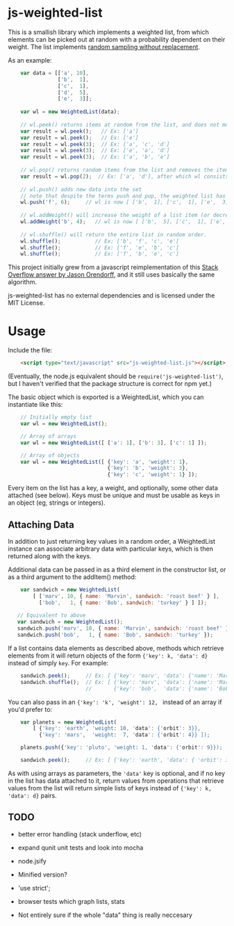 js-weighted-list
================

This is a smallish library which implements a weighted list, from which elements 
can be picked out at random with a probability dependent on their weight.  The 
list implements [random sampling without replacement][sampling].

As an example:

```javascript
    var data = [['a', 10],  
                ['b',  1],
                ['c',  1],
                ['d',  5],
                ['e',  3]];
    
    var wl = new WeightedList(data);
    
    // wl.peek() returns items at random from the list, and does not modify the list.
    var result = wl.peek();   // Ex: ['a']
    var result = wl.peek();   // Ex: ['e']
    var result = wl.peek(3);  // Ex: ['a', 'c', 'd'] 
    var result = wl.peek(3);  // Ex: ['e', 'a', 'd'] 
    var result = wl.peek(3);  // Ex: ['a', 'b', 'e'] 
    
    // wl.pop() returns random items from the list and removes the items it found
    var result = wl.pop(2);  // Ex: ['a', 'd'], after which wl consists of [ ['b',  1], ['c',  1], ['e',  3] ]
    
    // wl.push() adds new data into the set
    // note that despite the terms push and pop, the weighted list has no natural order
    wl.push('f', 6);     // wl is now [ ['b',  1], ['c',  1], ['e',  3], ['f',  6] ]
    
    // wl.addWeight() will increase the weight of a list item (or decrease it if the user passes a negative number)
    wl.addWeight('b', 4);   // wl is now [ ['b',  5], ['c',  1], ['e',  3], ['f',  6] ]
    
    // wl.shuffle() will return the entire list in random order.
    wl.shuffle();           // Ex: ['b', 'f', 'c', 'e']
    wl.shuffle();           // Ex: ['f', 'e', 'b', 'c']
    wl.shuffle();           // Ex: ['f', 'b', 'e', 'c']
```

This project initially grew from a javascript reimplementation of this 
[Stack Overflow answer by Jason Orendorff][answer], and it still uses basically the same algorithm.

js-weighted-list has no external dependencies and is licensed under the MIT License.

Usage
=====

Include the file:

```html
    <script type="text/javascript" src="js-weighted-list.js"></script>
```

(Eventually, the node.js equivalent should be `require('js-weighted-list')`, but I 
haven't verified that the package structure is correct for npm yet.)

The basic object which is exported is a WeightedList, which you can instantiate like this:

```javascript
    // Initially empty list
    var wl = new WeightedList();

    // Array of arrays
    var wl = new WeightedList([ ['a': 1], ['b': 3], ['c': 1] ]);

    // Array of objects
    var wl = new WeightedList([ {'key': 'a', 'weight': 1}, 
                                {'key': 'b', 'weight': 3}, 
                                {'key': 'c', 'weight': 1} ]);
```

Every item on the list has a key, a weight, and optionally, some other data 
attached (see below).  Keys must be unique and must be usable as keys in an 
object (eg, strings or integers).

Attaching Data
--------------

In addition to just returning key values in a random order, a WeightedList 
instance can associate arbitrary data with particular keys, which is then 
returned along with the keys.

Additional data can be passed in as a third element in the constructor list, 
or as a third argument to the addItem() method:

```javascript
    var sandwich = new WeightedList(
        [ ['marv', 10, { name: 'Marvin', sandwich: 'roast beef' } ],
          ['bob',   1, { name: 'Bob', sandwich: 'turkey' } ] ]);
   
   // Equivalent to above
   var sandwich = new WeightedList();
   sandwich.push('marv', 10, { name: 'Marvin', sandwich: 'roast beef' });
   sandwich.push('bob',   1, { name: 'Bob', sandwich: 'turkey' });
```

If a list contains data elements as described above, methods which retrieve 
elements from it will return objects of the form `{'key': k, 'data': d}` 
instead of simply `key`.  For example:

```javascript
    sandwich.peek();     // Ex: [ {'key': 'marv', 'data': {'name': 'Marvin', 'sandwich': 'roast beef'}} ]
    sandwich.shuffle();  // Ex: [ {'key': 'marv', 'data': {'name': 'Marvin', 'sandwich': 'roast beef'}}, 
                         //       {'key': 'bob',  'data': {'name': 'Bob',    'sandwich': 'turkey' }} ]
```

You can also pass in an `{'key': 'k', 'weight': 12, ` instead of an array if you'd prefer to:

```javascript
    var planets = new WeightedList(
        [ {'key': 'earth', 'weight: 10, 'data': {'orbit': 3}},
          {'key': 'mars',  'weight:  7, 'data': {'orbit': 4}} ]);

    planets.push({'key': 'pluto', 'weight: 1, 'data': {'orbit': 9}});

    sandwich.peek();     // Ex: [ {'key': 'earth', 'data': { 'orbit': 3}} ]
```

As with using arrays as parameters, the `'data'` key is optional, and if no key 
in the list has data attached to it, return values from operations that retrieve 
values from the list will return simple lists of keys instead of `{'key': k, 'data': d}`
pairs.

TODO
----

* better error handling (stack underflow, etc)

* expand qunit unit tests and look into mocha

* node.jsify

* Minified version?

* 'use strict'; 

* browser tests which graph lists, stats

* Not entirely sure if the whole "data" thing is really neccesary

[answer]: http://stackoverflow.com/a/2149533/87990
[sampling]: http://www.ma.utexas.edu/users/parker/sampling/repl.htm
